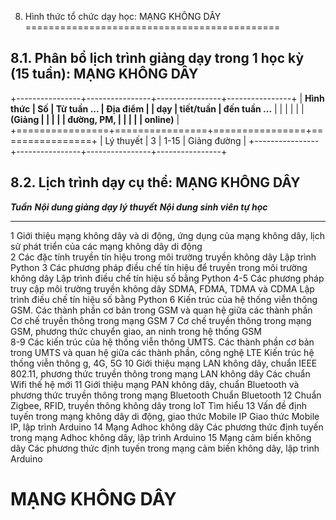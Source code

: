 8. Hình thức tổ chức dạy học: MẠNG KHÔNG DÂY
============================================

8.1. Phân bổ lịch trình giảng dạy trong 1 học kỳ (15 tuần): MẠNG KHÔNG DÂY
--------------------------------------------------------------------------

+----------------+----------------+----------------+----------------+
| **Hình thức    | **Số           | **Từ tuần ...  | **Địa điểm**   |
| dạy**          | tiết/tuần**    | đến tuần ...** |                |
|                |                |                | **(Giảng       |
|                |                |                | đường, PM,     |
|                |                |                | online)**      |
+================+================+================+================+
| Lý thuyết      | 3              | 1-15           | Giảng đường    |
+----------------+----------------+----------------+----------------+

8.2. Lịch trình dạy cụ thể: MẠNG KHÔNG DÂY
------------------------------------------

  ***Tuần***   ***Nội dung giảng dạy lý thuyết***                                                                                           ***Nội dung sinh viên tự học***
  ------------ ---------------------------------------------------------------------------------------------------------------------------- -----------------------------------------------------------------------------
  1            Giới thiệu mạng không dây và di động, ứng dụng của mạng không dây, lịch sử phát triển của các mạng không dây di động         
  2            Các đặc tính truyền tín hiệu trong môi trường truyền không dây                                                               Lập trình Python
  3            Các phương pháp điều chế tín hiệu để truyền trong môi trường không dây                                                       Lập trình điều chế tín hiệu số bằng Python
  4-5          Các phương pháp truy cập môi trường truyền không dây SDMA, FDMA, TDMA và CDMA                                                Lập trình điều chế tín hiệu số bằng Python
  6            Kiến trúc của hệ thống viễn thông GSM. Các thành phần cơ bản trong GSM và quan hệ giữa các thành phần                        Cơ chế truyền thông trong mạng GSM
  7            Cơ chế truyền thông trong mạng GSM, phương thức chuyển giao, an ninh trong hệ thống GSM                                      
  8-9          Các kiến trúc của hệ thống viễn thông UMTS. Các thành phần cơ bản trong UMTS và quan hệ giữa các thành phần, công nghệ LTE   Kiến trúc hệ thống viễn thông g, 4G, 5G
  10           Giới thiệu mạng LAN không dây, chuẩn IEEE 802.11, phương thức truyền thông trong mạng LAN không dây                          Các chuẩn Wifi thế hệ mới
  11           Giới thiệu mạng PAN không dây, chuẩn Bluetooth và phương thức truyền thông trong mạng Bluetooth                              Chuẩn Bluetooth
  12           Chuẩn Zigbee, RFID, truyền thông không dây trong IoT                                                                         Tìm hiểu
  13           Vấn đề định tuyến trong mạng không dây di động, giao thức Mobile IP                                                          Giao thức Mobile IP, lập trình Arduino
  14           Mạng Adhoc không dây                                                                                                         Các phương thức định tuyến trong mạng Adhoc không dây, lập trình Arduino
  15           Mạng cảm biến không dây                                                                                                      Các phương thức định tuyến trong mạng cảm biến không dây, lập trình Arduino

 MẠNG KHÔNG DÂY
==============

